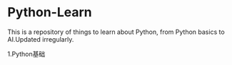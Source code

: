 # Python-Learn
This is a repository of things to learn about Python, from Python basics to AI.Updated irregularly.

1.Python基础